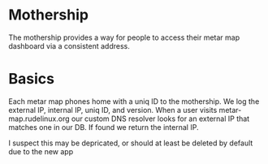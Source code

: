 # Mothership

The mothership provides a way for people to access their metar map dashboard via
a consistent address.

# Basics

Each metar map phones home with a uniq ID to the mothership.
We log the external IP, internal IP, uniq ID, and version.
When a user visits metar-map.rudelinux.org our custom DNS resolver
looks for an external IP that matches one in our DB. If found we
return the internal IP.

I suspect this may be depricated, or should at least be deleted by default due to the new app
